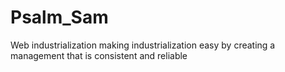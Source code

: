 # Psalm_Sam
Web industrialization
making industrialization easy by creating a management that is consistent and reliable
